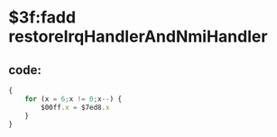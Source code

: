 ﻿
# $3f:fadd restoreIrqHandlerAndNmiHandler


## code:
```js
{
	for (x = 6;x != 0;x--) {
		$00ff.x = $7ed8.x
	}
}
```



